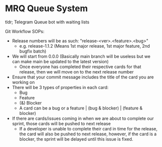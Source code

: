 # MRQ Queue System

tldr; Telegram Queue bot with waiting lists



Git Workflow SOPs:
- Release numbers will be as such: "release-\<ver>.\<feature>.\<bug>"
  - e.g. release-1.1.2 (Means 1st major release, 1st major feature, 2nd bugfix batch)
- We will start from 0.0.0 (Basically main branch will be useless but we can make main be updated to the latest version)
  - Once everyone has completed their respective cards for that release, then we will move on to the next release number
- Ensure that your commit message includes the title of the card you are working on
- There will be 3 types of properties in each card:
  - Bug
  - Feature
  - (&) Blocker
  * A card can be a bug or a feature | (bug & blocker) | (feature & blocker)
- If there are cards/issues coming in when we are about to complete our sprint, those cards will be pushed to next release
  - If a developer is unable to complete their card in time for the release, the card will also be pushed to next release, however, if the card is a blocker, the sprint will be delayed until this issue is fixed. 
